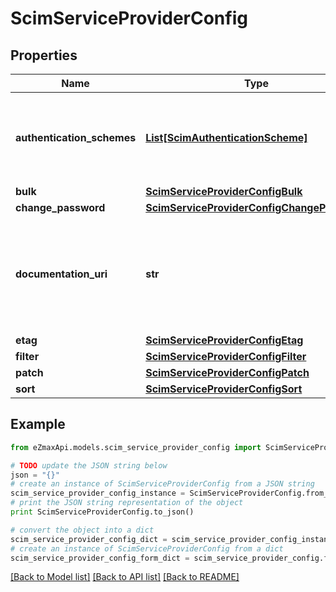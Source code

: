 # ScimServiceProviderConfig


## Properties

Name | Type | Description | Notes
------------ | ------------- | ------------- | -------------
**authentication_schemes** | [**List[ScimAuthenticationScheme]**](ScimAuthenticationScheme.md) | A multi-valued complex type that specifies supported authentication scheme properties. | 
**bulk** | [**ScimServiceProviderConfigBulk**](ScimServiceProviderConfigBulk.md) |  | 
**change_password** | [**ScimServiceProviderConfigChangePassword**](ScimServiceProviderConfigChangePassword.md) |  | 
**documentation_uri** | **str** | An HTTP-addressable URL pointing to the service provider&#39;s human-consumable help documentation | 
**etag** | [**ScimServiceProviderConfigEtag**](ScimServiceProviderConfigEtag.md) |  | 
**filter** | [**ScimServiceProviderConfigFilter**](ScimServiceProviderConfigFilter.md) |  | 
**patch** | [**ScimServiceProviderConfigPatch**](ScimServiceProviderConfigPatch.md) |  | 
**sort** | [**ScimServiceProviderConfigSort**](ScimServiceProviderConfigSort.md) |  | 

## Example

```python
from eZmaxApi.models.scim_service_provider_config import ScimServiceProviderConfig

# TODO update the JSON string below
json = "{}"
# create an instance of ScimServiceProviderConfig from a JSON string
scim_service_provider_config_instance = ScimServiceProviderConfig.from_json(json)
# print the JSON string representation of the object
print ScimServiceProviderConfig.to_json()

# convert the object into a dict
scim_service_provider_config_dict = scim_service_provider_config_instance.to_dict()
# create an instance of ScimServiceProviderConfig from a dict
scim_service_provider_config_form_dict = scim_service_provider_config.from_dict(scim_service_provider_config_dict)
```
[[Back to Model list]](../README.md#documentation-for-models) [[Back to API list]](../README.md#documentation-for-api-endpoints) [[Back to README]](../README.md)


